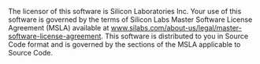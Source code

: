  The licensor of this software is Silicon Laboratories Inc. Your use of this software is governed by the terms of Silicon Labs Master Software License Agreement (MSLA) available at www.silabs.com/about-us/legal/master-software-license-agreement. This software is distributed to you in Source Code format and is governed by the sections of the MSLA applicable to Source Code.